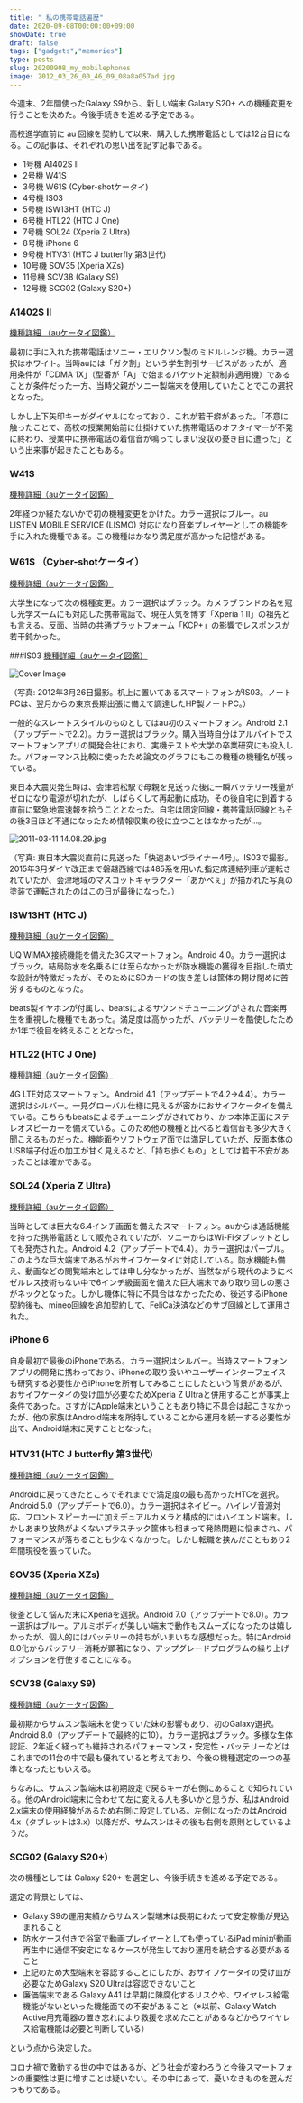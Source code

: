 ```yaml
---
title: " 私の携帯電話遍歴"
date: 2020-09-08T00:00:00+09:00
showDate: true
draft: false
tags: ["gadgets","memories"]
type: posts
slug: 20200908_my_mobilephones
image: 2012_03_26_00_46_09_08a8a057ad.jpg
---
```

今週末、2年間使ったGalaxy S9から、新しい端末 Galaxy S20+ への機種変更を行うことを決めた。今後手続きを進める予定である。

高校進学直前に au 回線を契約して以来、購入した携帯電話としては12台目になる。この記事は、それぞれの思い出を記す記事である。

- 1号機 A1402S II
- 2号機 W41S
- 3号機 W61S (Cyber-shotケータイ)
- 4号機 IS03
- 5号機 ISW13HT (HTC J)
- 6号機 HTL22 (HTC J One)
- 7号機 SOL24 (Xperia Z Ultra)
- 8号機 iPhone 6
- 9号機 HTV31 (HTC J butterfly 第3世代)
- 10号機 SOV35 (Xperia XZs)
- 11号機 SCV38 (Galaxy S9)
- 12号機 SCG02 (Galaxy S20+)

### A1402S II
[機種詳細 （auケータイ図鑑）](https://time-space.kddi.com/ketaizukan/2004/8.html)

最初に手に入れた携帯電話はソニー・エリクソン製のミドルレンジ機。カラー選択はホワイト。当時auには「ガク割」という学生割引サービスがあったが、適用条件が「CDMA 1X」（型番が「A」で始まるパケット定額制非適用機）であることが条件だった一方、当時父親がソニー製端末を使用していたことでこの選択となった。

しかし上下矢印キーがダイヤルになっており、これが若干癖があった。「不意に触ったことで、高校の授業開始前に仕掛けていた携帯電話のオフタイマーが不発に終わり、授業中に携帯電話の着信音が鳴ってしまい没収の憂き目に遭った」という出来事が起きたこともある。

### W41S
[機種詳細（auケータイ図鑑）](https://time-space.kddi.com/ketaizukan/2006/33.html)

2年経つか経たないかで初の機種変更をかけた。カラー選択はブルー。au LISTEN MOBILE SERVICE (LISMO) 対応になり音楽プレイヤーとしての機能を手に入れた機種である。この機種はかなり満足度が高かった記憶がある。

### W61S （Cyber-shotケータイ）
[機種詳細（auケータイ図鑑）](https://time-space.kddi.com/ketaizukan/2008/25.html)

大学生になって次の機種変更。カラー選択はブラック。カメラブランドの名を冠し光学ズームにも対応した携帯電話で、現在人気を博す「Xperia 1 II」の祖先とも言える。反面、当時の共通プラットフォーム「KCP+」の影響でレスポンスが若干鈍かった。

###IS03
[機種詳細（auケータイ図鑑）](https://time-space.kddi.com/ketaizukan/2010/3.html)

![Cover Image](./2012_03_26_00_46_09_08a8a057ad.jpg)

（写真: 2012年3月26日撮影。机上に置いてあるスマートフォンがIS03。ノートPCは、翌月からの東京長期出張に備えて調達したHP製ノートPC。）

一般的なスレートスタイルのものとしてはau初のスマートフォン。Android 2.1（アップデートで2.2）。カラー選択はブラック。購入当時自分はアルバイトでスマートフォンアプリの開発会社におり、実機テストや大学の卒業研究にも投入した。パフォーマンス比較に使ったため論文のグラフにもこの機種の機種名が残っている。

東日本大震災発生時は、会津若松駅で母親を見送った後に一瞬バッテリー残量がゼロになり電源が切れたが、しばらくして再起動に成功。その後自宅に到着する直前に緊急地震速報を拾うこととなった。自宅は固定回線・携帯電話回線ともその後3日ほど不通になったため情報収集の役に立つことはなかったが…。

![2011-03-11 14.08.29.jpg](./2011_03_11_14_08_29_b5101499be.jpg)

（写真: 東日本大震災直前に見送った「快速あいづライナー4号」。IS03で撮影。2015年3月ダイヤ改正まで磐越西線では485系を用いた指定席連結列車が運転されていたが、会津地域のマスコットキャラクター「あかべぇ」が描かれた写真の塗装で運転されたのはこの日が最後になった。）

### ISW13HT (HTC J)
[機種詳細（auケータイ図鑑）](https://time-space.kddi.com/ketaizukan/2012/18.html)

UQ WiMAX接続機能を備えた3Gスマートフォン。Android 4.0。カラー選択はブラック。結局防水を名乗るには至らなかったが防水機能の獲得を目指した頑丈な設計が特徴だったが、そのためにSDカードの抜き差しは筐体の開け閉めに苦労するものとなった。

beats製イヤホンが付属し、beatsによるサウンドチューニングがされた音楽再生を重視した機種でもあった。満足度は高かったが、バッテリーを酷使したためか1年で役目を終えることとなった。

### HTL22 (HTC J One)
[機種詳細（auケータイ図鑑）](https://time-space.kddi.com/ketaizukan/2013/11.html)

4G LTE対応スマートフォン。Android 4.1（アップデートで4.2→4.4）。カラー選択はシルバー。一見グローバル仕様に見えるが密かにおサイフケータイを備えている。こちらもbeatsによるチューニングがされており、かつ本体正面にステレオスピーカーを備えている。このため他の機種と比べると着信音も多少大きく聞こえるものだった。機能面やソフトウェア面では満足していたが、反面本体のUSB端子付近の加工が甘く見えるなど、「持ち歩くもの」としては若干不安があったことは確かである。

### SOL24 (Xperia Z Ultra)
[機種詳細（auケータイ図鑑）](https://time-space.kddi.com/ketaizukan/2014/16.html)

当時としては巨大な6.4インチ画面を備えたスマートフォン。auからは通話機能を持った携帯電話として販売されていたが、ソニーからはWi-Fiタブレットとしても発売された。Android 4.2（アップデートで4.4）。カラー選択はパープル。このような巨大端末であるがおサイフケータイに対応している。防水機能も備え、動画などの閲覧端末としては申し分なかったが、当然ながら現代のようにベゼルレス技術もない中で6インチ級画面を備えた巨大端末であり取り回しの悪さがネックとなった。しかし機体に特に不具合はなかったため、後述するiPhone契約後も、mineo回線を追加契約して、FeliCa決済などのサブ回線として運用された。

### iPhone 6
自身最初で最後のiPhoneである。カラー選択はシルバー。当時スマートフォンアプリの開発に携わっており、iPhoneの取り扱いやユーザーインターフェイスも研究する必要性からiPhoneを所有してみることにしたという背景があるが、おサイフケータイの受け皿が必要なためXperia Z Ultraと併用することが事実上条件であった。さすがにApple端末ということもあり特に不具合は起こさなかったが、他の家族はAndroid端末を所持していることから運用を統一する必要性が出て、Android端末に戻すこととなった。

### HTV31 (HTC J butterfly 第3世代)
[機種詳細（auケータイ図鑑）](https://time-space.kddi.com/ketaizukan/2015/9.html)

Androidに戻ってきたところでそれまでで満足度の最も高かったHTCを選択。Android 5.0（アップデートで6.0）。カラー選択はネイビー。ハイレゾ音源対応、フロントスピーカーに加えデュアルカメラと構成的にはハイエンド端末。しかしあまり放熱がよくないプラスチック筐体も相まって発熱問題に悩まされ、パフォーマンスが落ちることも少なくなかった。しかし転職を挟んだこともあり2年間現役を張っていた。

### SOV35 (Xperia XZs)
[機種詳細（auケータイ図鑑）](https://time-space.kddi.com/ketaizukan/2017/11.html)

後釜として悩んだ末にXperiaを選択。Android 7.0（アップデートで8.0）。カラー選択はブルー。アルミボディが美しい端末で動作もスムーズになったのは嬉しかったが、個人的にはバッテリーの持ちがいまいちな感想だった。特にAndroid 8.0化からバッテリー消耗が顕著になり、アップグレードプログラムの繰り上げオプションを行使することになる。

### SCV38 (Galaxy S9)
[機種詳細（auケータイ図鑑）](https://time-space.kddi.com/ketaizukan/2018/9.html)

最初期からサムスン製端末を使っていた妹の影響もあり、初のGalaxy選択。Android 8.0（アップデートで最終的に10）。カラー選択はブラック。多様な生体認証、2年近く経っても維持されるパフォーマンス・安定性・バッテリーなどはこれまでの11台の中で最も優れていると考えており、今後の機種選定の一つの基準となったともいえる。

ちなみに、サムスン製端末は初期設定で戻るキーが右側にあることで知られている。他のAndroid端末に合わせて左に変える人も多いかと思うが、私はAndroid 2.x端末の使用経験があるため右側に設定している。左側になったのはAndroid 4.x（タブレットは3.x）以降だが、サムスンはその後も右側を原則としているようだ。

### SCG02 (Galaxy S20+)
次の機種としては Galaxy S20+ を選定し、今後手続きを進める予定である。

選定の背景としては、

- Galaxy S9の運用実績からサムスン製端末は長期にわたって安定稼働が見込まれること
- 防水ケース付きで浴室で動画プレイヤーとしても使っているiPad miniが動画再生中に通信不安定になるケースが発生しており運用を統合する必要があること
- 上記のため大型端末を容認することにしたが、おサイフケータイの受け皿が必要なためGalaxy S20 Ultraは容認できないこと
- 廉価端末である Galaxy A41 は早期に陳腐化するリスクや、ワイヤレス給電機能がないといった機能面での不安があること（※以前、Galaxy Watch Active用充電器の置き忘れにより救援を求めたことがあるなどからワイヤレス給電機能は必要と判断している）

という点から決定した。

コロナ禍で激動する世の中ではあるが、どう社会が変わろうと今後スマートフォンの重要性は更に増すことは疑いない。その中にあって、憂いなきものを選んだつもりである。
